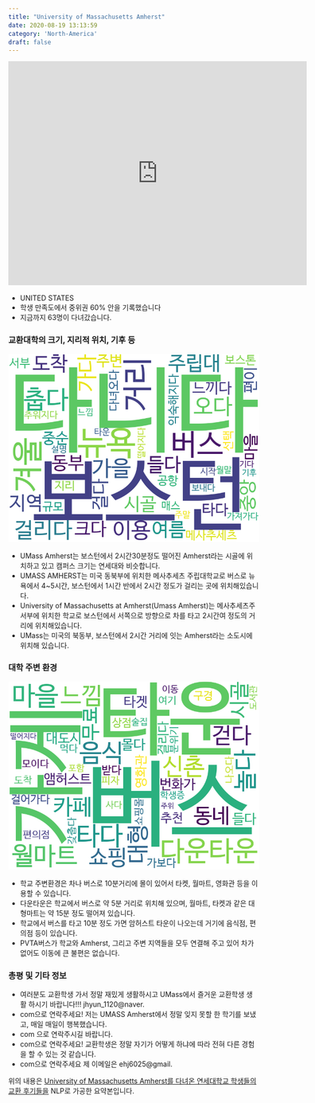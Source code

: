 ```yaml
---
title: "University of Massachusetts Amherst"
date: 2020-08-19 13:13:59
category: 'North-America'
draft: false
---
```


<iframe
width="600"
height="450"
frameborder="0" style="border:0"
src="https://www.google.com/maps/embed/v1/place?key=AIzaSyC9e1AME-pVmWC4hBpFdu5S4dKzyepa3HQ&q=University+of+Massachusetts+Amherst&center=42.3867598,-72.5300515&zoom=14" allowfullscreen>
</iframe>

* UNITED STATES
* 학생 만족도에서 중위권 60% 안을 기록했습니다
* 지금까지 63명이 다녀갔습니다. 

### 교환대학의 크기, 지리적 위치, 기후 등

![gen_info-WordCloud](../univ_wordclouds_okt/gen_info/US000212_gen_info_okt.png)

* UMass Amherst는 보스턴에서 2시간30분정도 떨어진 Amherst라는 시골에 위치하고 있고 캠퍼스 크기는 연세대와 비슷합니다.
* UMASS AMHERST는 미국 동북부에 위치한 메사추세츠 주립대학교로 버스로 뉴욕에서 4~5시간, 보스턴에서 1시간 반에서 2시간 정도가 걸리는 곳에 위치해있습니다.
* University of Massachusetts at Amherst(Umass Amherst)는 메사추세츠주 서부에 위치한 학교로 보스턴에서 서쪽으로 방향으로 차를 타고 2시간여 정도의 거리에 위치해있습니다.
* UMass는 미국의 북동부, 보스턴에서 2시간 거리에 잇는 Amherst라는 소도시에 위치해 있습니다.


### 대학 주변 환경

![env_info-WordCloud](../univ_wordclouds_okt/env_info/US000212_env_info_okt.png)

* 학교 주변환경은 차나 버스로 10분거리에 몰이 있어서 타켓, 월마트, 영화관 등을 이용할 수 있습니다.
* 다운타운은 학교에서 버스로 약 5분 거리로 위치해 있으며, 월마트, 타켓과 같은 대형마트는 약 15분 정도 떨어져 있습니다.
* 학교에서 버스를 타고 10분 정도 가면 암허스트 타운이 나오는데 거기에 음식점, 편의점 등이 있습니다.
* PVTA버스가 학교와 Amherst, 그리고 주변 지역들을 모두 연결해 주고 있어 차가 없어도 이동에 큰 불편은 없습니다.


### 총평 및 기타 정보 
* 여러분도 교환학생 가서 정말 재밌게 생활하시고 UMass에서 즐거운 교환학생 생활 하시기 바랍니다!!! jhyun_1120@naver.
* com으로 연락주세요! 저는 UMASS Amherst에서 정말 잊지 못할 한 학기를 보냈고, 매일 매일이 행복했습니다.
* com 으로 연락주시길 바랍니다.
* com으로 연락주세요! 교환학생은 정말 자기가 어떻게 하냐에 따라 전혀 다른 경험을 할 수 있는 것 같습니다.
* com으로 연락주세요 제 이메일은 ehj6025@gmail.


위의 내용은 [University of Massachusetts Amherst를 다녀온 연세대학교 학생들의 교환 후기들을](http://oia.yonsei.ac.kr/partner/expReport.asp?ucode=US000212&bgbn=A) NLP로 가공한 요약본입니다. 
